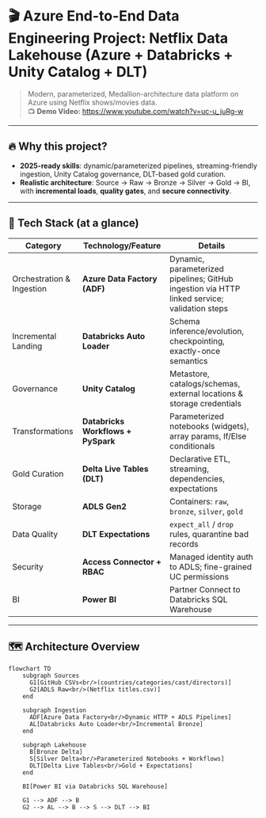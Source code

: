 # 🎬 Azure End-to-End Data Engineering Project: **Netflix Data Lakehouse** (Azure + Databricks + Unity Catalog + DLT)

> Modern, parameterized, Medallion-architecture data platform on Azure using Netflix shows/movies data.  
> 📺 **Demo Video:** https://www.youtube.com/watch?v=uc-u_juRg-w

---

## 🔥 Why this project?

- **2025-ready skills**: dynamic/parameterized pipelines, streaming-friendly ingestion, Unity Catalog governance, DLT-based gold curation.
- **Realistic architecture**: Source → Raw → Bronze → Silver → Gold → BI, with **incremental loads**, **quality gates**, and **secure connectivity**.

---

## 🧰 Tech Stack (at a glance)

| Category | Technology/Feature | Details |
|---|---|---|
| Orchestration & Ingestion | **Azure Data Factory (ADF)** | Dynamic, parameterized pipelines; GitHub ingestion via HTTP linked service; validation steps |
| Incremental Landing | **Databricks Auto Loader** | Schema inference/evolution, checkpointing, exactly-once semantics |
| Governance | **Unity Catalog** | Metastore, catalogs/schemas, external locations & storage credentials |
| Transformations | **Databricks Workflows + PySpark** | Parameterized notebooks (widgets), array params, If/Else conditionals |
| Gold Curation | **Delta Live Tables (DLT)** | Declarative ETL, streaming, dependencies, expectations |
| Storage | **ADLS Gen2** | Containers: `raw`, `bronze`, `silver`, `gold` |
| Data Quality | **DLT Expectations** | `expect_all` / `drop` rules, quarantine bad records |
| Security | **Access Connector + RBAC** | Managed identity auth to ADLS; fine-grained UC permissions |
| BI | **Power BI** | Partner Connect to Databricks SQL Warehouse |

---

## 🗺️ Architecture Overview

```mermaid
flowchart TD
    subgraph Sources
      G1[GitHub CSVs<br/>(countries/categories/cast/directors)]
      G2[ADLS Raw<br/>(Netflix titles.csv)]
    end

    subgraph Ingestion
      ADF[Azure Data Factory<br/>Dynamic HTTP + ADLS Pipelines]
      AL[Databricks Auto Loader<br/>Incremental Bronze]
    end

    subgraph Lakehouse
      B[Bronze Delta]
      S[Silver Delta<br/>Parameterized Notebooks + Workflows]
      DLT[Delta Live Tables<br/>Gold + Expectations]
    end

    BI[Power BI via Databricks SQL Warehouse]

    G1 --> ADF --> B
    G2 --> AL --> B --> S --> DLT --> BI
